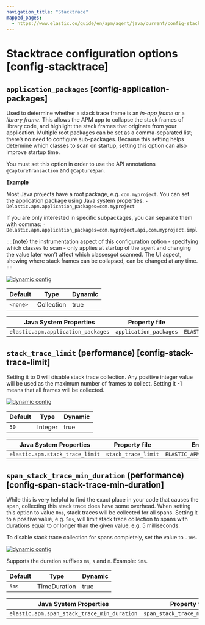 ```yaml
---
navigation_title: "Stacktrace"
mapped_pages:
  - https://www.elastic.co/guide/en/apm/agent/java/current/config-stacktrace.html
---
```


# Stacktrace configuration options [config-stacktrace]



## `application_packages` [config-application-packages]

Used to determine whether a stack trace frame is an *in-app frame* or a *library frame*. This allows the APM app to collapse the stack frames of library code, and highlight the stack frames that originate from your application. Multiple root packages can be set as a comma-separated list; there’s no need to configure sub-packages. Because this setting helps determine which classes to scan on startup, setting this option can also improve startup time.

You must set this option in order to use the API annotations `@CaptureTransaction` and `@CaptureSpan`.

**Example**

Most Java projects have a root package, e.g. `com.myproject`. You can set the application package using Java system properties: `-Delastic.apm.application_packages=com.myproject`

If you are only interested in specific subpackages, you can separate them with commas: `-Delastic.apm.application_packages=com.myproject.api,com.myproject.impl`

::::{note}
the instrumentation aspect of this configuration option - specifying which classes to scan - only applies at startup of the agent and changing the value later won’t affect which classesgot scanned. The UI aspect, showing where stack frames can be collapsed, can be changed at any time.
::::


[![dynamic config](/reference/images/dynamic-config.svg "") ](/reference/configuration.md#configuration-dynamic)

| Default | Type | Dynamic |
| --- | --- | --- |
| `<none>` | Collection | true |

| Java System Properties | Property file | Environment |
| --- | --- | --- |
| `elastic.apm.application_packages` | `application_packages` | `ELASTIC_APM_APPLICATION_PACKAGES` |


## `stack_trace_limit` (performance) [config-stack-trace-limit]

Setting it to 0 will disable stack trace collection. Any positive integer value will be used as the maximum number of frames to collect. Setting it -1 means that all frames will be collected.

[![dynamic config](/reference/images/dynamic-config.svg "") ](/reference/configuration.md#configuration-dynamic)

| Default | Type | Dynamic |
| --- | --- | --- |
| `50` | Integer | true |

| Java System Properties | Property file | Environment |
| --- | --- | --- |
| `elastic.apm.stack_trace_limit` | `stack_trace_limit` | `ELASTIC_APM_STACK_TRACE_LIMIT` |


## `span_stack_trace_min_duration` (performance) [config-span-stack-trace-min-duration]

While this is very helpful to find the exact place in your code that causes the span, collecting this stack trace does have some overhead. When setting this option to value `0ms`, stack traces will be collected for all spans. Setting it to a positive value, e.g. `5ms`, will limit stack trace collection to spans with durations equal to or longer than the given value, e.g. 5 milliseconds.

To disable stack trace collection for spans completely, set the value to `-1ms`.

[![dynamic config](/reference/images/dynamic-config.svg "") ](/reference/configuration.md#configuration-dynamic)

Supports the duration suffixes `ms`, `s` and `m`. Example: `5ms`.

| Default | Type | Dynamic |
| --- | --- | --- |
| `5ms` | TimeDuration | true |

| Java System Properties | Property file | Environment |
| --- | --- | --- |
| `elastic.apm.span_stack_trace_min_duration` | `span_stack_trace_min_duration` | `ELASTIC_APM_SPAN_STACK_TRACE_MIN_DURATION` |
